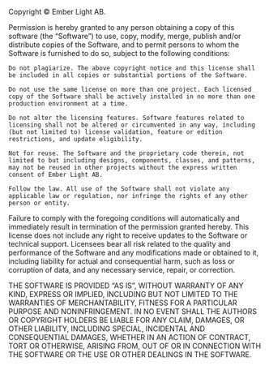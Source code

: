 Copyright © Ember Light AB.

Permission is hereby granted to any person obtaining a copy of this software (the “Software”) to use, copy, modify, merge, publish and/or distribute copies of the Software, and to permit persons to whom the Software is furnished to do so, subject to the following conditions:

    Do not plagiarize. The above copyright notice and this license shall be included in all copies or substantial portions of the Software.

    Do not use the same license on more than one project. Each licensed copy of the Software shall be actively installed in no more than one production environment at a time.

    Do not alter the licensing features. Software features related to licensing shall not be altered or circumvented in any way, including (but not limited to) license validation, feature or edition restrictions, and update eligibility.

    Not for reuse. The Software and the proprietary code therein, not limited to but including designs, components, classes, and patterns, may not be reused in other projects without the express written consent of Ember Light AB.

    Follow the law. All use of the Software shall not violate any applicable law or regulation, nor infringe the rights of any other person or entity.

Failure to comply with the foregoing conditions will automatically and immediately result in termination of the permission granted hereby. This license does not include any right to receive updates to the Software or technical support. Licensees bear all risk related to the quality and performance of the Software and any modifications made or obtained to it, including liability for actual and consequential harm, such as loss or corruption of data, and any necessary service, repair, or correction.

THE SOFTWARE IS PROVIDED “AS IS”, WITHOUT WARRANTY OF ANY KIND, EXPRESS OR IMPLIED, INCLUDING BUT NOT LIMITED TO THE WARRANTIES OF MERCHANTABILITY, FITNESS FOR A PARTICULAR PURPOSE AND NONINFRINGEMENT. IN NO EVENT SHALL THE AUTHORS OR COPYRIGHT HOLDERS BE LIABLE FOR ANY CLAIM, DAMAGES, OR OTHER LIABILITY, INCLUDING SPECIAL, INCIDENTAL AND CONSEQUENTIAL DAMAGES, WHETHER IN AN ACTION OF CONTRACT, TORT OR OTHERWISE, ARISING FROM, OUT OF OR IN CONNECTION WITH THE SOFTWARE OR THE USE OR OTHER DEALINGS IN THE SOFTWARE.
